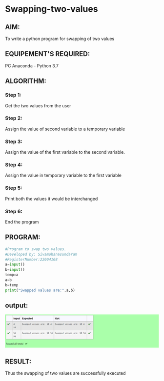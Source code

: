 # Swapping-two-values
## AIM:
To write a python program for swapping of two values
## EQUIPEMENT'S REQUIRED: 
PC
Anaconda - Python 3.7
## ALGORITHM: 
### Step 1:
Get the two values from the user
### Step 2: 
Assign the value of second variable to a temporary variable 
### Step 3: 
Assign the value of the first variable to the second variable.
### Step 4:  
Assign the value in temporary variable to the first variable
### Step 5: 
Print both the values it would be interchanged
### Step 6: 
End the program
## PROGRAM:
~~~py
#Program to swap two values.
#Developed by: Sivamohanasundaram 
#RegisterNumber:22004168
a=input()
b=input()
temp=a
a=b
b=temp
print("Swapped values are:",a,b)
~~~
## output:
![swaping of variables](/sawp.png)


## RESULT:
Thus the swapping of two values are successfully executed



